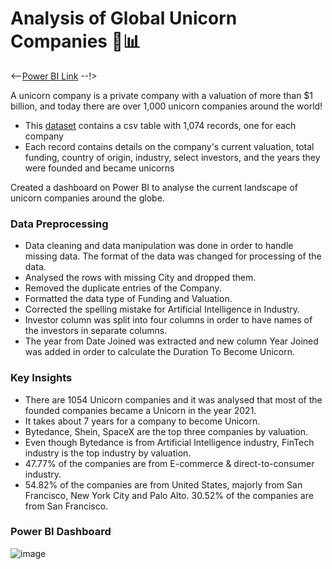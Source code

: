 # Analysis of Global Unicorn Companies 🦄📊

<--[Power BI Link](https://app.powerbi.com/view?r=eyJrIjoiMWU2MWFiNmMtODcyNC00YzdkLWI1YTItMzhlMzQ5ZTljMzEwIiwidCI6ImRmODY3OWNkLWE4MGUtNDVkOC05OWFjLWM4M2VkN2ZmOTVhMCJ9&pageName=ReportSectionb64cec8d47f383a23cd7) --!>

A unicorn company is a private company with a valuation of more than $1 billion, and today there are over 1,000 unicorn companies around the world!

* This [dataset](https://www.mavenanalytics.io/blog/maven-unicorn-challenge) contains a csv table with 1,074 records, one for each company
* Each record contains details on the company's current valuation, total funding, country of origin, industry, select investors, and the years they were founded and became unicorns

Created a dashboard on Power BI to analyse the current landscape of unicorn companies around the globe. 

### Data Preprocessing

*	Data cleaning and data manipulation was done in order to handle missing data. The format of the data was changed for processing of the data.
*	Analysed the rows with missing City and dropped them.
*	Removed the duplicate entries of the Company.
*	Formatted the data type of Funding and Valuation.
*	Corrected the spelling mistake for Artificial Intelligence in Industry.
*	Investor column was split into four columns in order to have names of the investors in separate columns.
*	The year from Date Joined was extracted and new column Year Joined was added in order to calculate the Duration To Become Unicorn.

### Key Insights

*	There are 1054 Unicorn companies and it was analysed that most of the founded companies became a Unicorn in the year 2021. 
*	It takes about 7 years for a company to become Unicorn.
*	Bytedance, Shein, SpaceX are the top three companies by valuation.
*	Even though Bytedance is from Artificial Intelligence industry, FinTech industry is the top industry by valuation.
*	47.77% of the companies are from E-commerce & direct-to-consumer industry.
*	54.82% of the companies are from United States, majorly from San Francisco, New York City and Palo Alto. 30.52% of the companies are from San Francisco.

### Power BI Dashboard 

![image](https://user-images.githubusercontent.com/75059347/171550445-cf17a05f-34e6-4db3-8249-9d571b824765.png)
